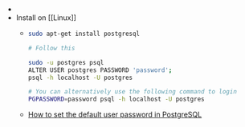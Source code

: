 -
- Install on [[Linux]]
	- ```bash
	  sudo apt-get install postgresql
	  
	  # Follow this 
	  
	  sudo -u postgres psql
	  ALTER USER postgres PASSWORD 'password';
	  psql -h localhost -U postgres
	  
	  # You can alternatively use the following command to login
	  PGPASSWORD=password psql -h localhost -U postgres
	  ```
	- [How to set the default user password in PostgreSQL](https://chartio.com/resources/tutorials/how-to-set-the-default-user-password-in-postgresql/)
